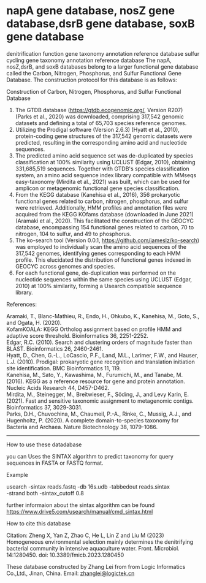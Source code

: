 # napA gene database, nosZ gene database,dsrB gene database, soxB gene database
denitrification function gene taxonomy annotation reference database
sulfur cycling gene taxonomy annotation reference database
The napA, nosZ,dsrB, and soxB databases belong to a larger functional gene database called the Carbon, Nitrogen, Phosphorus, and Sulfur Functional Gene Database. The construction protocol for this database is as follows:

Construction of Carbon, Nitrogen, Phosphorus, and Sulfur Functional Database

1. The GTDB database (https://gtdb.ecogenomic.org/, Version R207) (Parks et al., 2020) was downloaded, comprising 317,542 genomic datasets and defining a total of 65,703 species reference genomes.
2. Utilizing the Prodigal software (Version 2.6.3) (Hyatt et al., 2010), protein-coding gene structures of the 317,542 genomic datasets were predicted, resulting in the corresponding amino acid and nucleotide sequences.
3. The predicted amino acid sequence set was de-duplicated by species classification at 100% similarity using UCLUST (Edgar, 2010), obtaining 331,685,519 sequences. Together with GTDB's species classification system, an amino acid sequence index library compatible with MMseqs easy-taxonomy (Mirdita et al., 2021) was built, which can be used for amplicon or metagenomic functional gene species classification.
4. From the KEGG database (Kanehisa et al., 2016), 356 prokaryotic functional genes related to carbon, nitrogen, phosphorus, and sulfur were retrieved. Additionally, HMM profiles and annotation files were acquired from the KEGG KOfams database (downloaded in June 2021) (Aramaki et al., 2020). This facilitated the construction of the GEOCYC database, encompassing 154 functional genes related to carbon, 70 to nitrogen, 104 to sulfur, and 49 to phosphorus.
5. The ko-search tool (Version 0.0.1, https://github.com/jameslz/ko-search) was employed to individually scan the amino acid sequences of the 317,542 genomes, identifying genes corresponding to each HMM profile. This elucidated the distribution of functional genes indexed in GEOCYC across genomes and species.
6. For each functional gene, de-duplication was performed on the nucleotide sequences within the same species using UCLUST (Edgar, 2010) at 100% similarity, forming a Usearch compatible sequence library.
   
References:

Aramaki, T., Blanc-Mathieu, R., Endo, H., Ohkubo, K., Kanehisa, M., Goto, S., and Ogata, H. (2020).    
KofamKOALA: KEGG Ortholog assignment based on profile HMM and adaptive score threshold. Bioinformatics 36, 2251-2252.    
Edgar, R.C. (2010). Search and clustering orders of magnitude faster than BLAST. Bioinformatics 26, 2460-2461.    
Hyatt, D., Chen, G.-L., LoCascio, P.F., Land, M.L., Larimer, F.W., and Hauser, L.J. (2010). Prodigal: prokaryotic gene recognition and translation initiation site identification. BMC Bioinformatics 11, 119.   
Kanehisa, M., Sato, Y., Kawashima, M., Furumichi, M., and Tanabe, M. (2016). KEGG as a reference resource for gene and protein annotation. Nucleic Acids Research 44, D457-D462.   
Mirdita, M., Steinegger, M., Breitwieser, F., Söding, J., and Levy Karin, E. (2021). Fast and sensitive taxonomic assignment to metagenomic contigs. Bioinformatics 37, 3029-3031.   
Parks, D.H., Chuvochina, M., Chaumeil, P.-A., Rinke, C., Mussig, A.J., and Hugenholtz, P. (2020). A complete domain-to-species taxonomy for Bacteria and Archaea. Nature Biotechnology 38, 1079-1086.    

-----------------------------------------------------------------------------------------------------------------------------------------------------------------------------------------------



How to use these datadabase

you can Uses the SINTAX algorithm to predict taxonomy for query sequences  in FASTA or FASTQ format.

Example

usearch -sintax reads.fastq -db 16s.udb -tabbedout reads.sintax \
  -strand both -sintax_cutoff 0.8

  further informaion about the sintax algorithm can be found https://www.drive5.com/usearch/manual/cmd_sintax.html



How to cite this database

Citation: Zheng X, Yan Z, Zhao C, He L, Lin Z and Liu M (2023) Homogeneous environmental selection mainly determines the denitrifying bacterial community in intensive aquaculture water. Front. Microbiol. 14:1280450. doi: 10.3389/fmicb.2023.1280450


These database constructed by Zhang Lei from from Logic Informatics Co.,Ltd., Jinan, China. Email: zhanglei@logictek.cn

  

